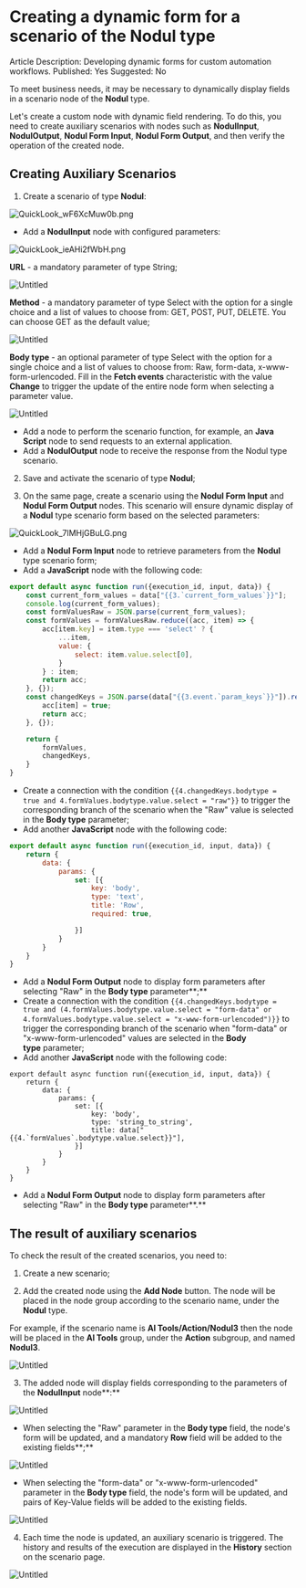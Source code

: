 # Creating a dynamic form for a scenario of the Nodul type

Article Description: Developing dynamic forms for custom automation workflows.
Published: Yes
Suggested: No

To meet business needs, it may be necessary to dynamically display fields in a scenario node of the **Nodul** type.

Let's create a custom node with dynamic field rendering. To do this, you need to create auxiliary scenarios with nodes such as **NodulInput**, **NodulOutput**, **Nodul Form Input**, **Nodul Form Output**, and then verify the operation of the created node.

## **Creating Auxiliary Scenarios**

1. Create a scenario of type **Nodul**:

![QuickLook_wF6XcMuw0b.png](Creating%20a%20dynamic%20form%20for%20a%20scenario%20of%20the%20Nodu%2019157d45a0678068803ce0110cd26527/QuickLook_wF6XcMuw0b.png)

- Add a **NodulInput** node with configured parameters:

![QuickLook_ieAHi2fWbH.png](Creating%20a%20dynamic%20form%20for%20a%20scenario%20of%20the%20Nodu%2019157d45a0678068803ce0110cd26527/QuickLook_ieAHi2fWbH.png)

**URL** - a mandatory parameter of type String;

![Untitled](Creating%20a%20dynamic%20form%20for%20a%20scenario%20of%20the%20Nodu%2019157d45a0678068803ce0110cd26527/Untitled.png)

**Method** - a mandatory parameter of type Select with the option for a single choice and a list of values to choose from: GET, POST, PUT, DELETE. You can choose GET as the default value;

![Untitled](Creating%20a%20dynamic%20form%20for%20a%20scenario%20of%20the%20Nodu%2019157d45a0678068803ce0110cd26527/Untitled%201.png)

**Body type** - an optional parameter of type Select with the option for a single choice and a list of values to choose from: Raw, form-data, x-www-form-urlencoded. Fill in the **Fetch events** characteristic with the value **Change** to trigger the update of the entire node form when selecting a parameter value.

![Untitled](Creating%20a%20dynamic%20form%20for%20a%20scenario%20of%20the%20Nodu%2019157d45a0678068803ce0110cd26527/Untitled%202.png)

- Add a node to perform the scenario function, for example, an **Java Script** node to send requests to an external application.
- Add a **NodulOutput** node to receive the response from the Nodul type scenario.

2. Save and activate the scenario of type **Nodul**;

3. On the same page, create a scenario using the **Nodul Form Input** and **Nodul Form Output** nodes. This scenario will ensure dynamic display of a **Nodul** type scenario form based on the selected parameters:

![QuickLook_7lMHjGBuLG.png](Creating%20a%20dynamic%20form%20for%20a%20scenario%20of%20the%20Nodu%2019157d45a0678068803ce0110cd26527/QuickLook_7lMHjGBuLG.png)

- Add a **Nodul Form Input** node to retrieve parameters from the **Nodul** type scenario form;
- Add a **JavaScript** node with the following code:

```jsx
export default async function run({execution_id, input, data}) {
    const current_form_values = data["{{3.`current_form_values`}}"];
    console.log(current_form_values);
    const formValuesRaw = JSON.parse(current_form_values);
    const formValues = formValuesRaw.reduce((acc, item) => {
        acc[item.key] = item.type === 'select' ? {
            ...item,
            value: {
                select: item.value.select[0],
            }
        } : item;
        return acc;
    }, {});
    const changedKeys = JSON.parse(data["{{3.event.`param_keys`}}"]).reduce((acc, item) => {
        acc[item] = true;
        return acc;
    }, {});

    return {
        formValues,
        changedKeys,
    }
}
```

- Create a connection with the condition `{{4.changedKeys.bodytype = true and 4.formValues.bodytype.value.select = "raw"}}` to trigger the corresponding branch of the scenario when the "Raw" value is selected in the **Body type** parameter;
- Add another **JavaScript** node with the following code:

```jsx
export default async function run({execution_id, input, data}) {
    return {
        data: {
            params: {
                set: [{
                    key: 'body',
                    type: 'text',
                    title: 'Row',
                    required: true,

                }]
            }
        }
    }
}
```

- Add a **Nodul Form Output** node to display form parameters after selecting "Raw" in the **Body type** parameter**;**
- Create a connection with the condition `{{4.changedKeys.bodytype = true and (4.formValues.bodytype.value.select = "form-data" or 4.formValues.bodytype.value.select = "x-www-form-urlencoded")}}` to trigger the corresponding branch of the scenario when "form-data" or "x-www-form-urlencoded" values are selected in the **Body type** parameter;
- Add another **JavaScript** node with the following code:

```
export default async function run({execution_id, input, data}) {
    return {
        data: {
            params: {
                set: [{
                    key: 'body',
                    type: 'string_to_string',
                    title: data["{{4.`formValues`.bodytype.value.select}}"],
                }]
            }
        }
    }
}
```

- Add a **Nodul Form Output** node to display form parameters after selecting "Raw" in the **Body type** parameter**.**

## **The result of auxiliary scenarios**

To check the result of the created scenarios, you need to:

1. Create a new scenario;

2. Add the created node using the **Add Node** button. The node will be placed in the node group according to the scenario name, under the **Nodul** type. 

For example, if the scenario name is **Al Tools/Action/Nodul3** then the node will be placed in the **Al Tools** group, under the **Action** subgroup, and named **Nodul3**.

![Untitled](Creating%20a%20dynamic%20form%20for%20a%20scenario%20of%20the%20Nodu%2019157d45a0678068803ce0110cd26527/Untitled%203.png)

3. The added node will display fields corresponding to the parameters of the **NodulInput** node**:**

![Untitled](Creating%20a%20dynamic%20form%20for%20a%20scenario%20of%20the%20Nodu%2019157d45a0678068803ce0110cd26527/Untitled%204.png)

- When selecting the "Raw" parameter in the **Body type** field, the node's form will be updated, and a mandatory **Row** field will be added to the existing fields**;**

![Untitled](Creating%20a%20dynamic%20form%20for%20a%20scenario%20of%20the%20Nodu%2019157d45a0678068803ce0110cd26527/Untitled%205.png)

- When selecting the "form-data" or "x-www-form-urlencoded" parameter in the **Body type** field, the node's form will be updated, and pairs of Key-Value fields will be added to the existing fields.

![Untitled](Creating%20a%20dynamic%20form%20for%20a%20scenario%20of%20the%20Nodu%2019157d45a0678068803ce0110cd26527/Untitled%206.png)

4. Each time the node is updated, an auxiliary scenario is triggered. The history and results of the execution are displayed in the **History** section on the scenario page.

![Untitled](Creating%20a%20dynamic%20form%20for%20a%20scenario%20of%20the%20Nodu%2019157d45a0678068803ce0110cd26527/Untitled%207.png)
